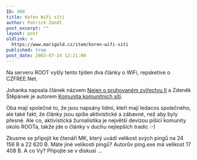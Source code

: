 ```yaml
---
ID: 408
title: Kořen WiFi sítí
author: Patrick Zandl
post_excerpt: ""
layout: post
oldlink: >
  https://www.marigold.cz/item/koren-wifi-siti
published: true
post_date: 2003-07-24 12:21:00
---
```

<p>
Na serveru ROOT vyšly tento týden dva články o WiFi, repsketive o CZFREE.Net. </p>

<p>
Johanka napsala článek názvem <A href="http://www.root.cz/clanek/1738">Nejen o pruhovaném zvířectvu II</A>&#160;a Zdeněk Štěpánek je autorem <A href="http://www.root.cz/clanek/1745">Komunita komunitních sítí</A>.</p>

<p>
Oba mají společné to, že jsou napsány lidmi, kteří mají ledacos společného, ale také fakt, že články jsou spíše aktivistické a zábavné, než aby byly přesné. Ale co, aktivistická žurnalistika je největší devízou píšící komunity okolo ROOTa, takže jde o články v duchu nejlepších tradic :-)</p>

<p>
Zkusme se připojit ke čtenáři MK, který uvádí velikost svých pingů na 24 156 B a&#160;22 620 B. Máte jiné velikosti pingů? Autorův ping.exe má velikost 17 408 B. A co Vy? Připojte se v diskusi ...</p>
